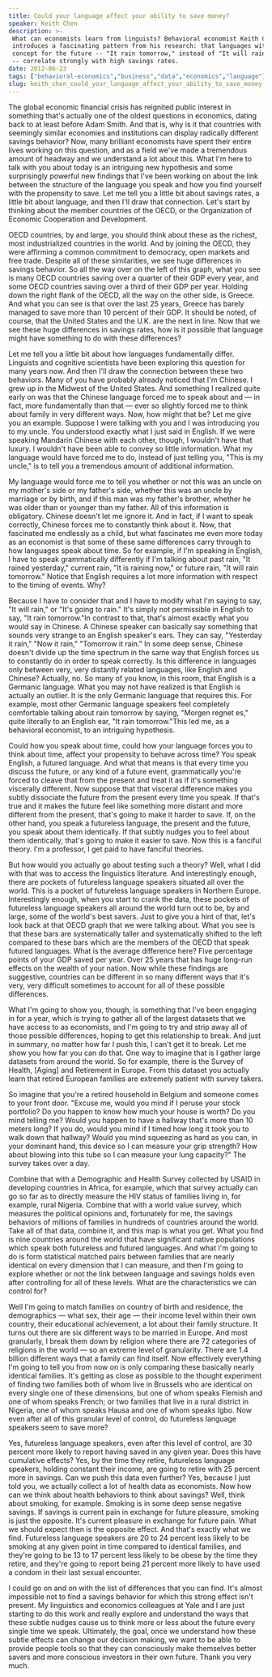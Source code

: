 ```yaml
---
title: Could your language affect your ability to save money?
speaker: Keith Chen
description: >-
 What can economists learn from linguists? Behavioral economist Keith Chen
 introduces a fascinating pattern from his research: that languages without a
 concept for the future -- "It rain tomorrow," instead of "It will rain tomorrow"
 -- correlate strongly with high savings rates.
date: 2012-06-23
tags: ["behavioral-economics","business","data","economics","language"]
slug: keith_chen_could_your_language_affect_your_ability_to_save_money
---
```


The global economic financial crisis has reignited public interest in something that's
actually one of the oldest questions in economics, dating back to at least before Adam
Smith. And that is, why is it that countries with seemingly similar economies and
institutions can display radically different savings behavior? Now, many brilliant
economists have spent their entire lives working on this question, and as a field we've
made a tremendous amount of headway and we understand a lot about this. What I'm here to
talk with you about today is an intriguing new hypothesis and some surprisingly powerful
new findings that I've been working on about the link between the structure of the
language you speak and how you find yourself with the propensity to save. Let me tell you
a little bit about savings rates, a little bit about language, and then I'll draw that
connection. Let's start by thinking about the member countries of the OECD, or the
Organization of Economic Cooperation and Development.

OECD countries, by and large, you should think about these as the richest, most
industrialized countries in the world. And by joining the OECD, they were affirming a
common commitment to democracy, open markets and free trade. Despite all of these
similarities, we see huge differences in savings behavior. So all the way over on the left
of this graph, what you see is many OECD countries saving over a quarter of their GDP
every year, and some OECD countries saving over a third of their GDP per year. Holding
down the right flank of the OECD, all the way on the other side, is Greece. And what you
can see is that over the last 25 years, Greece has barely managed to save more than 10
percent of their GDP. It should be noted, of course, that the United States and the U.K.
are the next in line. Now that we see these huge differences in savings rates, how is it
possible that language might have something to do with these differences?

Let me tell you a little bit about how languages fundamentally differ. Linguists and
cognitive scientists have been exploring this question for many years now. And then I'll
draw the connection between these two behaviors. Many of you have probably already noticed
that I'm Chinese. I grew up in the Midwest of the United States. And something I realized
quite early on was that the Chinese language forced me to speak about and — in fact, more
fundamentally than that — ever so slightly forced me to think about family in very
different ways. Now, how might that be? Let me give you an example. Suppose I were talking
with you and I was introducing you to my uncle. You understood exactly what I just said in
English. If we were speaking Mandarin Chinese with each other, though, I wouldn't have
that luxury. I wouldn't have been able to convey so little information. What my language
would have forced me to do, instead of just telling you, "This is my uncle," is to tell
you a tremendous amount of additional information.

My language would force me to tell you whether or not this was an uncle on my mother's
side or my father's side, whether this was an uncle by marriage or by birth, and if this
man was my father's brother, whether he was older than or younger than my father. All of
this information is obligatory. Chinese doesn't let me ignore it. And in fact, if I want
to speak correctly, Chinese forces me to constantly think about it. Now, that fascinated me
endlessly as a child, but what fascinates me even more today as an economist is that some
of these same differences carry through to how languages speak about time. So for example,
if I'm speaking in English, I have to speak grammatically differently if I'm talking about
past rain, "It rained yesterday," current rain, "It is raining now," or future rain, "It
will rain tomorrow." Notice that English requires a lot more information with respect to
the timing of events. Why?

Because I have to consider that and I have to modify what I'm saying to say, "It will
rain," or "It's going to rain." It's simply not permissible in English to say, "It rain
tomorrow."In contrast to that, that's almost exactly what you would say in Chinese. A
Chinese speaker can basically say something that sounds very strange to an English
speaker's ears. They can say, "Yesterday it rain," "Now it rain," "Tomorrow it rain." In
some deep sense, Chinese doesn't divide up the time spectrum in the same way that English
forces us to constantly do in order to speak correctly. Is this difference in languages
only between very, very distantly related languages, like English and Chinese? Actually,
no. So many of you know, in this room, that English is a Germanic language. What you may
not have realized is that English is actually an outlier. It is the only Germanic language
that requires this. For example, most other Germanic language speakers feel completely
comfortable talking about rain tomorrow by saying, "Morgen regnet es," quite literally to
an English ear, "It rain tomorrow."This led me, as a behavioral economist, to an
intriguing hypothesis.

Could how you speak about time, could how your language forces you to think about time,
affect your propensity to behave across time? You speak English, a futured language. And
what that means is that every time you discuss the future, or any kind of a future event,
grammatically you're forced to cleave that from the present and treat it as if it's
something viscerally different. Now suppose that that visceral difference makes you subtly
dissociate the future from the present every time you speak. If that's true and it makes
the future feel like something more distant and more different from the present, that's
going to make it harder to save. If, on the other hand, you speak a futureless language,
the present and the future, you speak about them identically. If that subtly nudges you to
feel about them identically, that's going to make it easier to save. Now this is a fanciful
theory. I'm a professor, I get paid to have fanciful theories.

But how would you actually go about testing such a theory? Well, what I did with that was
to access the linguistics literature. And interestingly enough, there are pockets of
futureless language speakers situated all over the world. This is a pocket of futureless
language speakers in Northern Europe. Interestingly enough, when you start to crank the
data, these pockets of futureless language speakers all around the world turn out to be,
by and large, some of the world's best savers. Just to give you a hint of that, let's look
back at that OECD graph that we were talking about. What you see is that these bars are
systematically taller and systematically shifted to the left compared to these bars which
are the members of the OECD that speak futured languages. What is the average difference
here? Five percentage points of your GDP saved per year. Over 25 years that has huge
long-run effects on the wealth of your nation. Now while these findings are suggestive,
countries can be different in so many different ways that it's very, very difficult
sometimes to account for all of these possible differences.

What I'm going to show you, though, is something that I've been engaging in for a year,
which is trying to gather all of the largest datasets that we have access to as
economists, and I'm going to try and strip away all of those possible differences, hoping
to get this relationship to break. And just in summary, no matter how far I push this, I
can't get it to break. Let me show you how far you can do that. One way to imagine that is
I gather large datasets from around the world. So for example, there is the Survey of
Health, [Aging] and Retirement in Europe. From this dataset you actually learn that
retired European families are extremely patient with survey takers. 

So imagine that you're a retired household in Belgium and someone comes to your front
door. "Excuse me, would you mind if I peruse your stock portfolio? Do you happen to know
how much your house is worth? Do you mind telling me? Would you happen to have a hallway
that's more than 10 meters long? If you do, would you mind if I timed how long it took you
to walk down that hallway? Would you mind squeezing as hard as you can, in your dominant
hand, this device so I can measure your grip strength? How about blowing into this tube so
I can measure your lung capacity?" The survey takes over a day. 

Combine that with a Demographic and Health Survey collected by USAID in developing
countries in Africa, for example, which that survey actually can go so far as to directly
measure the HIV status of families living in, for example, rural Nigeria. Combine that
with a world value survey, which measures the political opinions and, fortunately for me,
the savings behaviors of millions of families in hundreds of countries around the
world. Take all of that data, combine it, and this map is what you get. What you find is
nine countries around the world that have significant native populations which speak both
futureless and futured languages. And what I'm going to do is form statistical matched
pairs between families that are nearly identical on every dimension that I can measure,
and then I'm going to explore whether or not the link between language and savings holds
even after controlling for all of these levels. What are the characteristics we can control
for?

Well I'm going to match families on country of birth and residence, the demographics —
what sex, their age — their income level within their own country, their educational
achievement, a lot about their family structure. It turns out there are six different ways
to be married in Europe. And most granularly, I break them down by religion where there
are 72 categories of religions in the world — so an extreme level of granularity. There
are 1.4 billion different ways that a family can find itself. Now effectively everything
I'm going to tell you from now on is only comparing these basically nearly identical
families. It's getting as close as possible to the thought experiment of finding two
families both of whom live in Brussels who are identical on every single one of these
dimensions, but one of whom speaks Flemish and one of whom speaks French; or two families
that live in a rural district in Nigeria, one of whom speaks Hausa and one of whom speaks
Igbo. Now even after all of this granular level of control, do futureless language speakers
seem to save more?

Yes, futureless language speakers, even after this level of control, are 30 percent more
likely to report having saved in any given year. Does this have cumulative effects? Yes,
by the time they retire, futureless language speakers, holding constant their income, are
going to retire with 25 percent more in savings. Can we push this data even further? Yes,
because I just told you, we actually collect a lot of health data as economists. Now how
can we think about health behaviors to think about savings? Well, think about smoking, for
example. Smoking is in some deep sense negative savings. If savings is current pain in
exchange for future pleasure, smoking is just the opposite. It's current pleasure in
exchange for future pain. What we should expect then is the opposite effect. And that's
exactly what we find. Futureless language speakers are 20 to 24 percent less likely to be
smoking at any given point in time compared to identical families, and they're going to be
13 to 17 percent less likely to be obese by the time they retire, and they're going to
report being 21 percent more likely to have used a condom in their last sexual
encounter.

I could go on and on with the list of differences that you can find. It's almost
impossible not to find a savings behavior for which this strong effect isn't present. My
linguistics and economics colleagues at Yale and I are just starting to do this work and
really explore and understand the ways that these subtle nudges cause us to think more or
less about the future every single time we speak. Ultimately, the goal, once we understand
how these subtle effects can change our decision making, we want to be able to provide
people tools so that they can consciously make themselves better savers and more conscious
investors in their own future. Thank you very much.

<!--
ad_duration=3.33
event="TEDGlobal 2012"
external_start_time=0
has_talk_citation=0
intro_duration=11.82
is_subtitle_required="False"
is_talk_featured="True"
language="en"
language_swap="False"
native_language="en"
number_of_related_talks=6
number_of_speakers=1
number_of_subtitled_videos=32
number_of_tags=5
number_of_talk_download_languages=32
number_of_talk_more_resources=2
number_of_talk_recommendations=0
number_of_talks_take_actions=0
post_ad_duration=0.83
published_timestamp="2013-02-19 16:02:12"
recording_date="2012-06-23"
speaker_description="Behavioral economist"
speaker_is_published=1
speaker_name="Keith Chen"
talk_name="Could your language affect your ability to save money?"
talks_tags=["behavioral-economics","business","data","economics","language"]
talks_take_action=[]
url_audio="https://download.ted.com/talks/KeithChen_2012G.mp3?apikey=acme-roadrunner"
url_photo_speaker="https://pe.tedcdn.com/images/ted/c5463a23faaa820d1b9384cae46599e1e67a7fdb_254x191.jpg"
url_photo_talk="https://s3.amazonaws.com/talkstar-photos/uploads/e9e29587-e4ce-44b1-addb-56919f22e273/KeithChen_2012G-embed.jpg"
url_webpage="https://www.ted.com/talks/keith_chen_could_your_language_affect_your_ability_to_save_money"
video_type_name="TED Stage Talk"
-->